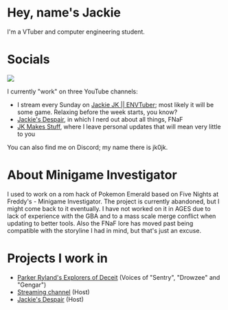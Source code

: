 # Hey, name's Jackie
I'm a VTuber and computer engineering student.

# Socials
<a rel="me" href="https://www.youtube.com/@JackieJKENVtuber">
   <img src="https://img.shields.io/badge/YouTube-red?logo=youtube" />
</a>

I currently "work" on three YouTube channels:
 * I stream every Sunday on [Jackie JK || ENVTuber](https://www.youtube.com/@JackieJKENVtuber); most likely it will be some game. Relaxing before the week starts, you know?
 * [Jackie's Despair](https://www.youtube.com/@JackiesDespair), in which I nerd out about all things, FNaF
 * [JK Makes Stuff](https://www.youtube.com/channel/UC2tirw0P0uYxEr38j837Gnw), where I leave personal updates that will mean very little to you

You can also find me on Discord; my name there is jk0jk.

# About Minigame Investigator
I used to work on a rom hack of Pokemon Emerald based on Five Nights at Freddy's - Minigame Investigator.
The project is currently abandoned, but I might come back to it eventually. I have not worked on it in AGES due to lack of experience with the GBA and to a mass scale merge conflict when updating to better tools. Also the FNaF lore has moved past being compatible with the storyline I had in mind, but that's just an excuse.

# Projects I work in
 * [Parker Ryland's Explorers of Deceit](https://www.youtube.com/watch?v=9p-NhAiGYzI&list=PLwoWdHbd-X2hpfg7cq24dv3Y1o96UFADx) (Voices of "Sentry", "Drowzee" and "Gengar")
 * [Streaming channel](https://www.youtube.com/@JackieJKENVtuber) (Host)
 * [Jackie's Despair](https://www.youtube.com/@JackiesDespair) (Host)
